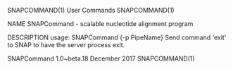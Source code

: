 SNAPCOMMAND(1)                              User Commands                              SNAPCOMMAND(1)

NAME
       SNAPCommand - scalable nucleotide alignment program

DESCRIPTION
       usage: SNAPCommand {-p PipeName} <command to send to SNAP> Send command 'exit' to SNAP to have
       the server process exit.

SNAPCommand 1.0~beta.18                     December 2017                              SNAPCOMMAND(1)
